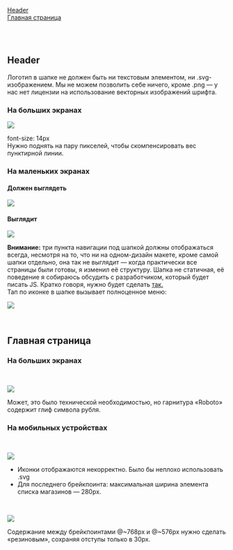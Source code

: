 [Header](#header)  
[Главная страница](#main-page)  

<br/><br/>

## <a name="header"></a> Header

Логотип в шапке не должен быть ни текстовым элементом, ни .svg-изображением. Мы не можем позволить себе ничего, кроме .png — у нас нет лицензии на использование векторных изображений шрифта.

### На больших экранах

![](https://i.imgur.com/UDMDzSR.png)  

font-size: 14px  
Нужно поднять на пару пикселей, чтобы скомпенсировать вес пунктирной линии.

### На маленьких экранах

#### Должен выглядеть  

![](https://i.imgur.com/AyPvbci.png)

#### Выглядит

![](https://i.imgur.com/LQ2hhg0.png)  

**Внимание:** три пункта навигации под шапкой должны отображаться всегда, несмотря на то, что ни на одном-дизайн макете, кроме самой шапки отдельно, она так не выглядит — когда практически все страницы были готовы, я изменил её структуру. Шапка не статичная, её поведение я собираюсь обсудить с разработчиком, который будет писать JS. Кратко говоря, нужно будет сделать [так.](https://codepen.io/kaemak/pen/mHyKa/)  
Тап по иконке в шапке вызывает полноценное меню:

![](https://i.imgur.com/DfQgsK4.png)

<br/>

## <a name="main-page"></a> Главная страница

### На больших экранах
<br/>

![](https://i.imgur.com/WxtgPjw.png)

Может, это было технической необходимостью, но гарнитура «Roboto» содержит глиф символа рубля.

### На мобильных устройствах
<br/>

![](https://i.imgur.com/NyrZFiV.png)

+ Иконки отображаются некорректно. Было бы неплохо использовать .svg
+ Для последнего брейкпоинта: максимальная ширина элемента списка магазинов — 280px.  
<br/>

![](https://i.imgur.com/b424uPa.png)

Содержание между брейкпоинтами @~768px и @~576px нужно сделать «резиновым», сохраняя отступы только в 30px.
